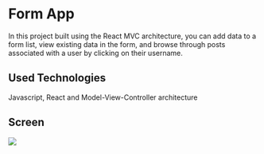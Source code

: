 <h1> Form App </h1>

In this project built using the React MVC architecture, you can add data to a form list, view existing data in the form, and browse through posts associated with a user by clicking on their username. 

<h2> Used Technologies </h2>

Javascript, React and Model-View-Controller architecture

<h2> Screen </h2>

![](ekran.gif)

